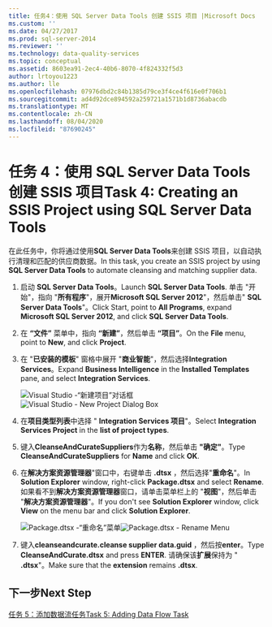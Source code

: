```yaml
---
title: 任务4：使用 SQL Server Data Tools 创建 SSIS 项目 |Microsoft Docs
ms.custom: ''
ms.date: 04/27/2017
ms.prod: sql-server-2014
ms.reviewer: ''
ms.technology: data-quality-services
ms.topic: conceptual
ms.assetid: 8603ea91-2ec4-40b6-8070-4f824332f5d3
author: lrtoyou1223
ms.author: lle
ms.openlocfilehash: 07976dbd2c84b1385d79ce3f4ce4f616e0f706b1
ms.sourcegitcommit: ad4d92dce894592a259721a1571b1d8736abacdb
ms.translationtype: MT
ms.contentlocale: zh-CN
ms.lasthandoff: 08/04/2020
ms.locfileid: "87690245"
---
```

# <a name="task-4-creating-an-ssis-project-using-sql-server-data-tools"></a><span data-ttu-id="23767-102">任务 4：使用 SQL Server Data Tools 创建 SSIS 项目</span><span class="sxs-lookup"><span data-stu-id="23767-102">Task 4: Creating an SSIS Project using SQL Server Data Tools</span></span>
  <span data-ttu-id="23767-103">在此任务中，你将通过使用**SQL Server Data Tools**来创建 SSIS 项目，以自动执行清理和匹配的供应商数据。</span><span class="sxs-lookup"><span data-stu-id="23767-103">In this task, you create an SSIS project by using **SQL Server Data Tools** to automate cleansing and matching supplier data.</span></span>

1.  <span data-ttu-id="23767-104">启动 **SQL Server Data Tools**。</span><span class="sxs-lookup"><span data-stu-id="23767-104">Launch **SQL Server Data Tools**.</span></span> <span data-ttu-id="23767-105">单击 "开始"，指向 "**所有程序**"，展开**Microsoft SQL Server 2012**"，然后单击" **SQL Server Data Tools**"。</span><span class="sxs-lookup"><span data-stu-id="23767-105">Click Start, point to **All Programs**, expand **Microsoft SQL Server 2012**, and click **SQL Server Data Tools**.</span></span>

2.  <span data-ttu-id="23767-106">在 **“文件”** 菜单中，指向 **“新建”**，然后单击 **“项目”**。</span><span class="sxs-lookup"><span data-stu-id="23767-106">On the **File** menu, point to **New**, and click **Project**.</span></span>

3.  <span data-ttu-id="23767-107">在 "**已安装的模板**" 窗格中展开 "**商业智能**"，然后选择**Integration Services**。</span><span class="sxs-lookup"><span data-stu-id="23767-107">Expand **Business Intelligence** in the **Installed Templates** pane, and select **Integration Services**.</span></span>

     <span data-ttu-id="23767-108">![Visual Studio -“新建项目”对话框](../../2014/tutorials/media/et-creatinganssisprojectusingsqlsdt-01.jpg "Visual Studio -“新建项目”对话框")</span><span class="sxs-lookup"><span data-stu-id="23767-108">![Visual Studio - New Project Dialog Box](../../2014/tutorials/media/et-creatinganssisprojectusingsqlsdt-01.jpg "Visual Studio - New Project Dialog Box")</span></span>

4.  <span data-ttu-id="23767-109">在**项目类型列表**中选择 " **Integration Services 项目**"。</span><span class="sxs-lookup"><span data-stu-id="23767-109">Select **Integration Services Project** in the **list of project types**.</span></span>

5.  <span data-ttu-id="23767-110">键入**CleanseAndCurateSuppliers**作为**名称**，然后单击 **"确定"**。</span><span class="sxs-lookup"><span data-stu-id="23767-110">Type **CleanseAndCurateSuppliers** for **Name** and click **OK**.</span></span>

6.  <span data-ttu-id="23767-111">在**解决方案资源管理器**"窗口中，右键单击 **.dtsx** ，然后选择"**重命名**"。</span><span class="sxs-lookup"><span data-stu-id="23767-111">In **Solution Explorer** window, right-click **Package.dtsx** and select **Rename**.</span></span> <span data-ttu-id="23767-112">如果看不到**解决方案资源管理器**窗口，请单击菜单栏上的 "**视图**"，然后单击 "**解决方案资源管理器**"。</span><span class="sxs-lookup"><span data-stu-id="23767-112">If you don't see **Solution Explorer** window, click **View** on the menu bar and click **Solution Explorer**.</span></span>

     <span data-ttu-id="23767-113">![Package.dtsx -“重命名”菜单](../../2014/tutorials/media/et-creatinganssisprojectusingsqlsdt-02.jpg "Package.dtsx -“重命名”菜单")</span><span class="sxs-lookup"><span data-stu-id="23767-113">![Package.dtsx - Rename Menu](../../2014/tutorials/media/et-creatinganssisprojectusingsqlsdt-02.jpg "Package.dtsx - Rename Menu")</span></span>

7.  <span data-ttu-id="23767-114">键入**cleanseandcurate.cleanse supplier data.guid** ，然后按**enter**。</span><span class="sxs-lookup"><span data-stu-id="23767-114">Type **CleanseAndCurate.dtsx** and press **ENTER**.</span></span> <span data-ttu-id="23767-115">请确保该**扩展**保持为 " **.dtsx**"。</span><span class="sxs-lookup"><span data-stu-id="23767-115">Make sure that the **extension** remains **.dtsx**.</span></span>

## <a name="next-step"></a><span data-ttu-id="23767-116">下一步</span><span class="sxs-lookup"><span data-stu-id="23767-116">Next Step</span></span>
 [<span data-ttu-id="23767-117">任务 5：添加数据流任务</span><span class="sxs-lookup"><span data-stu-id="23767-117">Task 5: Adding Data Flow Task</span></span>](task-5-adding-data-flow-task.md)


